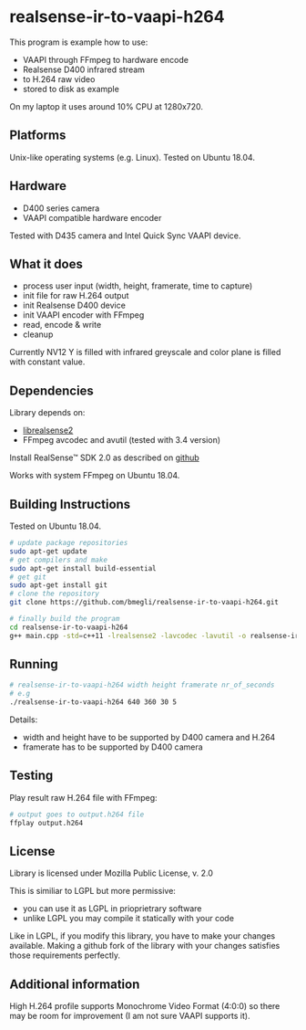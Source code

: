 # realsense-ir-to-vaapi-h264

 This program is example how to use:
 - VAAPI through FFmpeg to hardware encode
 - Realsense D400 infrared stream 
 - to H.264 raw video
 - stored to disk as example

On my laptop it uses around 10% CPU at 1280x720.

## Platforms 

Unix-like operating systems (e.g. Linux).
Tested on Ubuntu 18.04.

## Hardware

- D400 series camera
- VAAPI compatible hardware encoder

Tested with D435 camera and Intel Quick Sync VAAPI device.

## What it does

- process user input (width, height, framerate, time to capture)
- init file for raw H.264 output
- init Realsense D400 device
- init VAAPI encoder with FFmpeg
- read, encode & write
- cleanup

Currently NV12 Y is filled with infrared greyscale and color plane is filled with constant value.

## Dependencies

Library depends on:
- [librealsense2](https://github.com/IntelRealSense/librealsense) 
- FFmpeg avcodec and avutil (tested with 3.4 version)

Install RealSense™ SDK 2.0 as described on [github](https://github.com/IntelRealSense/librealsense) 

Works with system FFmpeg on Ubuntu 18.04.


## Building Instructions

Tested on Ubuntu 18.04.

``` bash
# update package repositories
sudo apt-get update 
# get compilers and make
sudo apt-get install build-essential
# get git
sudo apt-get install git
# clone the repository
git clone https://github.com/bmegli/realsense-ir-to-vaapi-h264.git

# finally build the program
cd realsense-ir-to-vaapi-h264
g++ main.cpp -std=c++11 -lrealsense2 -lavcodec -lavutil -o realsense-ir-to-vaapi-h264
```

## Running 

``` bash
# realsense-ir-to-vaapi-h264 width height framerate nr_of_seconds
# e.g
./realsense-ir-to-vaapi-h264 640 360 30 5
```

Details:
- width and height have to be supported by D400 camera and H.264
- framerate has to be supported by D400 camera


## Testing

Play result raw H.264 file with FFmpeg:

``` bash
# output goes to output.h264 file 
ffplay output.h264
```

## License

Library is licensed under Mozilla Public License, v. 2.0

This is similiar to LGPL but more permissive:
- you can use it as LGPL in prioprietrary software
- unlike LGPL you may compile it statically with your code

Like in LGPL, if you modify this library, you have to make your changes available.
Making a github fork of the library with your changes satisfies those requirements perfectly.

## Additional information

High H.264 profile supports Monochrome Video Format (4:0:0) so there may be room for improvement (I am not sure VAAPI supports it).


